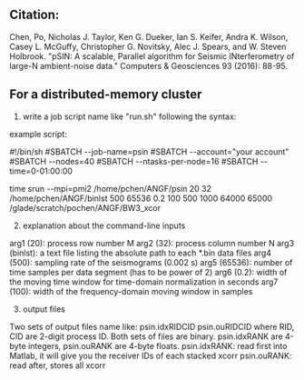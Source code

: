 ## Citation:
Chen, Po, Nicholas J. Taylor, Ken G. Dueker, Ian S. Keifer, Andra K. Wilson, Casey L. McGuffy, Christopher G. Novitsky, Alec J. Spears, and W. Steven Holbrook. "pSIN: A scalable, Parallel algorithm for Seismic INterferometry of large-N ambient-noise data." Computers & Geosciences 93 (2016): 88-95.

## For a distributed-memory cluster
1. write a job script name like "run.sh" following the syntax:

example script:

#!/bin/sh
#SBATCH --job-name=psin
#SBATCH --account="your account"
#SBATCH --nodes=40
#SBATCH --ntasks-per-node=16
#SBATCH --time=0-01:00:00

time srun --mpi=pmi2 /home/pchen/ANGF/psin 20 32 /home/pchen/ANGF/binlst 500 65536 0.2 100 500 1000 64000 65000  /glade/scratch/pochen/ANGF/BW3_xcor

2. explanation about the command-line inputs

arg1 (20): process row number M
arg2 (32): process column number N
arg3 (binlst): a text file listing the absolute path to each *.bin data files
arg4 (500): sampling rate of the seismograms (0.002 s)
arg5 (65536): number of time samples per data segment (has to be power of 2)
arg6 (0.2): width of the moving time window for time-domain normalization in seconds
arg7 (100): width of the frequency-domain moving window in samples


3. output files

Two sets of output files name like:
psin.idxRIDCID
psin.ouRIDCID
where RID, CID are 2-digit process ID. Both sets of files are binary. psin.idxRANK are 4-byte integers, psin.ouRANK are 4-byte floats.
psin.idxRANK: read first into Matlab, it will give you the receiver IDs of each stacked xcorr
psin.ouRANK: read after, stores all xcorr

